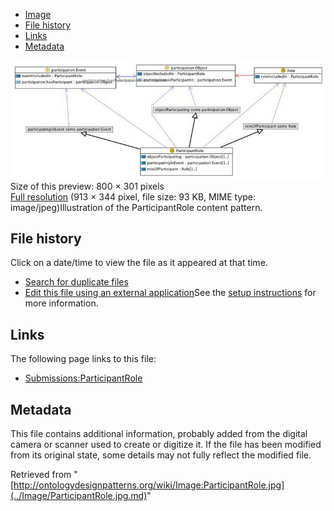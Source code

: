 * [Image](../Image/ParticipantRole.jpg.md#file)
* [File history](../Image/ParticipantRole.jpg.md#filehistory)
* [Links](../Image/ParticipantRole.jpg.md#filelinks)
* [Metadata](../Image/ParticipantRole.jpg.md#metadata)

[![Image:ParticipantRole.jpg](../images/thumb/3/34/ParticipantRole.jpg/800px-ParticipantRole.jpg)](../images/3/34/ParticipantRole.jpg)  
Size of this preview: 800 × 301 pixels  
[Full resolution](../images/3/34/ParticipantRole.jpg)‎ (913 × 344 pixel, file size: 93 KB, MIME type: image/jpeg)Illustration of the ParticipantRole content pattern.




## File history

Click on a date/time to view the file as it appeared at that time.



  
* [Search for duplicate files](http://ontologydesignpatterns.org/wiki/Special:FileDuplicateSearch/ParticipantRole.jpg "Special:FileDuplicateSearch/ParticipantRole.jpg")
* [Edit this file using an external application](http://ontologydesignpatterns.org/wiki/index.php?title=Image:ParticipantRole.jpg&action=edit&externaledit=true&mode=file "Image:ParticipantRole.jpg")See the [setup instructions](http://www.mediawiki.org/wiki/Manual:External_editors "http://www.mediawiki.org/wiki/Manual:External_editors") for more information.

## Links



The following page links to this file:


* [Submissions:ParticipantRole](../Submissions/ParticipantRole.md "Submissions:ParticipantRole")

## Metadata


This file contains additional information, probably added from the digital camera or scanner used to create or digitize it.
If the file has been modified from its original state, some details may not fully reflect the modified file.




Retrieved from "[http://ontologydesignpatterns.org/wiki/Image:ParticipantRole.jpg](../Image/ParticipantRole.jpg.md)"